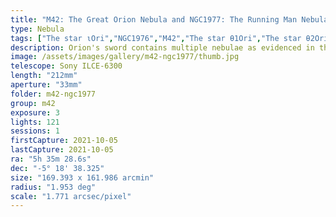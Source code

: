 ```yaml
---
title: "M42: The Great Orion Nebula and NGC1977: The Running Man Nebula"
type: Nebula
tags: ["The star ιOri","NGC1976","M42","The star θ1Ori","The star θ2Ori","NGC1982","M43","The star 42Ori","NGC1973","NGC1981","NGC1975","NGC1980","NGC1977","The star 45Ori","Great Orion Nebula","Orion Nebula","the Running Man Nebula","Lower Sword","Mairan's Nebula","IC420","Upper Sword"]
description: Orion's sword contains multiple nebulae as evidenced in this wide field mirrorless camera shot.
image: /assets/images/gallery/m42-ngc1977/thumb.jpg
telescope: Sony ILCE-6300
length: "212mm"
aperture: "33mm"
folder: m42-ngc1977
group: m42
exposure: 3
lights: 121
sessions: 1
firstCapture: 2021-10-05 
lastCapture: 2021-10-05
ra: "5h 35m 28.6s"
dec: "-5° 18' 38.325"
size: "169.393 x 161.986 arcmin"
radius: "1.953 deg"
scale: "1.771 arcsec/pixel"
---
```


